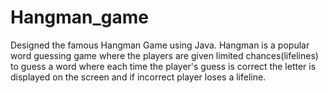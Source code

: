 # Hangman_game
Designed the famous Hangman Game using Java. 
Hangman is a popular word guessing game where the players are given limited chances(lifelines) to guess a word where each time the player's guess is correct the letter is displayed on the screen and if incorrect player loses a lifeline.
